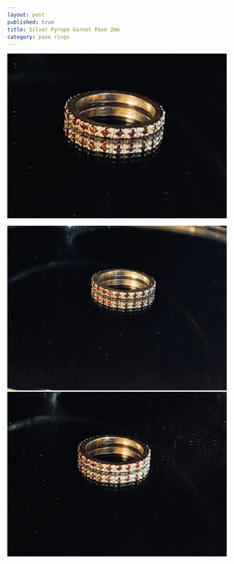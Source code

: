 ```yaml
---
layout: post
published: true
title: Silver Pyrope Garnet Pavé 2mm
category: pave rings
---
```

![pave_silver_pyropegarnet_8-0.jpg](/images/jewelry/rings/pave_silver_pyropegarnet_8-0.jpg)
<!--more-->
![pave_silver_pyropegarnet_8-1.jpg](/images/jewelry/rings/pave_silver_pyropegarnet_8-1.jpg)
![pave_silver_pyropegarnet_8-2.jpg](/images/jewelry/rings/pave_silver_pyropegarnet_8-2.jpg)
